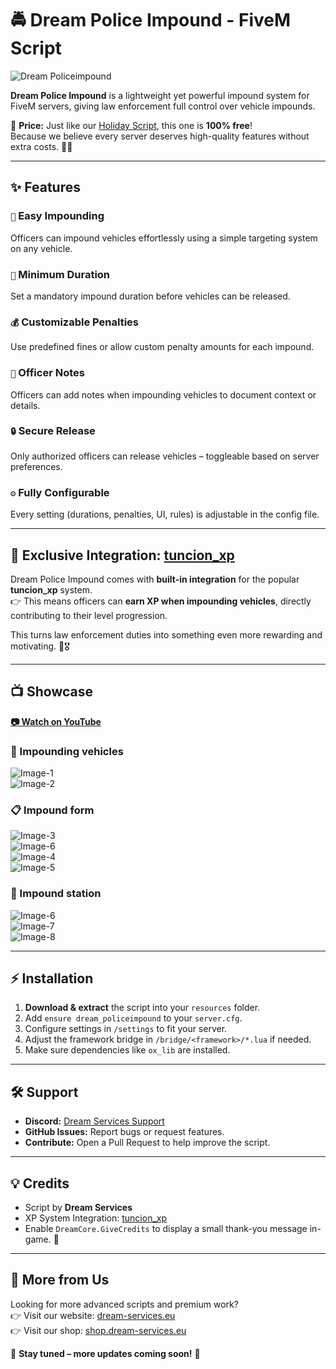 # 🚔 Dream Police Impound - FiveM Script  

![Dream Policeimpound](https://i.imgur.com/LQb9K38.jpg)

**Dream Police Impound** is a lightweight yet powerful impound system for FiveM servers, giving law enforcement full control over vehicle impounds.  

💸 **Price:** Just like our [Holiday Script](https://github.com/Dream-Services/dream_christmas), this one is **100% free**!  
Because we believe every server deserves high-quality features without extra costs. 🚓✨  

---

## ✨ Features  

### `🦖` **Easy Impounding**  
Officers can impound vehicles effortlessly using a simple targeting system on any vehicle.  

### `📆` **Minimum Duration**  
Set a mandatory impound duration before vehicles can be released.  

### `💰` **Customizable Penalties**  
Use predefined fines or allow custom penalty amounts for each impound.  

### `📝` **Officer Notes**  
Officers can add notes when impounding vehicles to document context or details.  

### `🔒` **Secure Release**  
Only authorized officers can release vehicles – toggleable based on server preferences.  

### `⚙️` **Fully Configurable**  
Every setting (durations, penalties, UI, rules) is adjustable in the config file.  

---

## 🌟 Exclusive Integration: [tuncion_xp](https://github.com/Tuncion/tuncion_xp)  

Dream Police Impound comes with **built-in integration** for the popular **tuncion_xp** system.  
👉 This means officers can **earn XP when impounding vehicles**, directly contributing to their level progression.  

This turns law enforcement duties into something even more rewarding and motivating. 💪🎖️  

---

## 📺 Showcase  
**[📷 Watch on YouTube](https://youtu.be/S98mC3e5KZM)**  

### 👮 Impounding vehicles  
![Image-1](https://i.imgur.com/33xbZBW.png)  
![Image-2](https://i.imgur.com/T87yvjl.gif)  

### 📋 Impound form  
![Image-3](https://i.imgur.com/seY45Rm.png)  
![Image-6](https://i.imgur.com/PGbKr4q.gif)  
![Image-4](https://i.imgur.com/qSq50MQ.gif)  
![Image-5](https://i.imgur.com/cJQLb1l.gif)  

### 🚗 Impound station  
![Image-6](https://i.imgur.com/xTQ5NhF.png)  
![Image-7](https://i.imgur.com/HNI4ir9.png)  
![Image-8](https://i.imgur.com/xN8D30H.png)  

---

## ⚡ Installation  
1. **Download & extract** the script into your `resources` folder.  
2. Add `ensure dream_policeimpound` to your `server.cfg`.  
3. Configure settings in `/settings` to fit your server.  
4. Adjust the framework bridge in `/bridge/<framework>/*.lua` if needed.  
5. Make sure dependencies like `ox_lib` are installed.  

---

## 🛠️ Support  
- **Discord:** [Dream Services Support](https://discord.gg/zppUXj4JRm)  
- **GitHub Issues:** Report bugs or request features.  
- **Contribute:** Open a Pull Request to help improve the script.  

---

## 💡 Credits  
- Script by **Dream Services**  
- XP System Integration: [tuncion_xp](https://github.com/Tuncion)  
- Enable `DreamCore.GiveCredits` to display a small thank-you message in-game. 🙏  

---

## 🔗 More from Us  
Looking for more advanced scripts and premium work?  
👉 Visit our website: [dream-services.eu](https://dream-services.eu)  
👉 Visit our shop: [shop.dream-services.eu](https://shop.dream-services.eu)  

🚨 **Stay tuned – more updates coming soon!** 🚨

